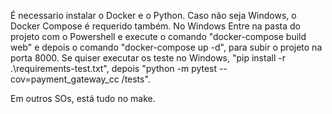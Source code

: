 É necessario instalar o Docker e o Python.
Caso não seja Windows, o Docker Compose é requerido também.
No Windows Entre na pasta do projeto com o Powershell e execute o comando "docker-compose build web" e depois o comando "docker-compose up -d", para subir o projeto na porta 8000.
Se quiser executar os teste no Windows, "pip install -r .\requirements-test.txt", depois "python -m pytest --cov=payment_gateway_cc /tests".

Em outros SOs, está tudo no make.
